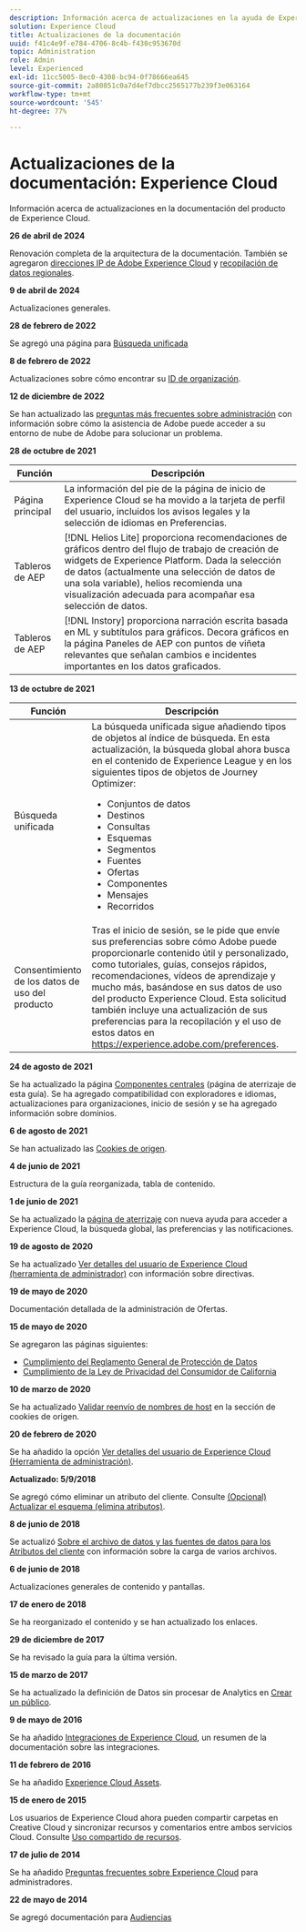 ```yaml
---
description: Información acerca de actualizaciones en la ayuda de Experience Cloud.
solution: Experience Cloud
title: Actualizaciones de la documentación
uuid: f41c4e9f-e784-4706-8c4b-f430c953670d
topic: Administration
role: Admin
level: Experienced
exl-id: 11cc5005-8ec0-4308-bc94-0f78666ea645
source-git-commit: 2a80851c0a7d4ef7dbcc2565177b239f3e063164
workflow-type: tm+mt
source-wordcount: '545'
ht-degree: 77%

---
```


# Actualizaciones de la documentación: Experience Cloud

Información acerca de actualizaciones en la documentación del producto de Experience Cloud.

**26 de abril de 2024**

Renovación completa de la arquitectura de la documentación. También se agregaron [direcciones IP de Adobe Experience Cloud](../data-collection/ip-addresses.md) y [recopilación de datos regionales](../data-collection/rdc.md).

**9 de abril de 2024**

Actualizaciones generales.

**28 de febrero de 2022**

Se agregó una página para [Búsqueda unificada](../features/search.md)

**8 de febrero de 2022**

Actualizaciones sobre cómo encontrar su [ID de organización](../administration/organizations.md).

**12 de diciembre de 2022**

Se han actualizado las [preguntas más frecuentes sobre administración](faq.md) con información sobre cómo la asistencia de Adobe puede acceder a su entorno de nube de Adobe para solucionar un problema.

**28 de octubre de 2021**

| Función | Descripción |
| ------- | ------- |
| Página principal | La información del pie de la página de inicio de Experience Cloud se ha movido a la tarjeta de perfil del usuario, incluidos los avisos legales y la selección de idiomas en Preferencias. |
| Tableros de AEP | [!DNL Helios Lite] proporciona recomendaciones de gráficos dentro del flujo de trabajo de creación de widgets de Experience Platform. Dada la selección de datos (actualmente una selección de datos de una sola variable), helios recomienda una visualización adecuada para acompañar esa selección de datos. |
| Tableros de AEP | [!DNL Instory] proporciona narración escrita basada en ML y subtítulos para gráficos. Decora gráficos en la página Paneles de AEP con puntos de viñeta relevantes que señalan cambios e incidentes importantes en los datos graficados. |

**13 de octubre de 2021**

| Función | Descripción |
| ------- | ------- |
| Búsqueda unificada | La búsqueda unificada sigue añadiendo tipos de objetos al índice de búsqueda. En esta actualización, la búsqueda global ahora busca en el contenido de Experience League y en los siguientes tipos de objetos de Journey Optimizer: <ul><li>Conjuntos de datos</li><li>Destinos</li><li>Consultas</li><li>Esquemas</li><li>Segmentos</li><li>Fuentes</li><li>Ofertas</li><li>Componentes</li><li>Mensajes</li><li>Recorridos</li></ul> |
| Consentimiento de los datos de uso del producto | Tras el inicio de sesión, se le pide que envíe sus preferencias sobre cómo Adobe puede proporcionarle contenido útil y personalizado, como tutoriales, guías, consejos rápidos, recomendaciones, vídeos de aprendizaje y mucho más, basándose en sus datos de uso del producto Experience Cloud. Esta solicitud también incluye una actualización de sus preferencias para la recopilación y el uso de estos datos en <https://experience.adobe.com/preferences>. |

**24 de agosto de 2021**

Se ha actualizado la página [Componentes centrales](../experience-cloud.md) (página de aterrizaje de esta guía). Se ha agregado compatibilidad con exploradores e idiomas, actualizaciones para organizaciones, inicio de sesión y se ha agregado información sobre dominios.

**6 de agosto de 2021**

Se han actualizado las [Cookies de origen](../data-collection/adobe-managed-cert.md).

**4 de junio de 2021**

Estructura de la guía reorganizada, tabla de contenido.

**1 de junio de 2021**

Se ha actualizado la [página de aterrizaje](../experience-cloud.md) con nueva ayuda para acceder a Experience Cloud, la búsqueda global, las preferencias y las notificaciones.

**19 de agosto de 2020**

Se ha actualizado [Ver detalles del usuario de Experience Cloud (herramienta de administrador)](../administration/admin-tool-experience-cloud.md) con información sobre directivas.

**19 de mayo de 2020**

Documentación detallada de la administración de Ofertas.

**15 de mayo de 2020**

Se agregaron las páginas siguientes:

* [Cumplimiento del Reglamento General de Protección de Datos](../services/customer-attributes/gdpr.md)
* [Cumplimiento de la Ley de Privacidad del Consumidor de California](../services/customer-attributes/ccpa.md)

**10 de marzo de 2020**

Se ha actualizado [Validar reenvío de nombres de host](../data-collection/adobe-managed-cert.md) en la sección de cookies de origen.

**20 de febrero de 2020**

Se ha añadido la opción [Ver detalles del usuario de Experience Cloud (Herramienta de administración)](../administration/admin-tool-experience-cloud.md).

**Actualizado: 5/9/2018**

Se agregó cómo eliminar un atributo del cliente. Consulte [(Opcional) Actualizar el esquema (elimina atributos)](../services/customer-attributes/t-crs-usecase.md).

**8 de junio de 2018**

Se actualizó [Sobre el archivo de datos y las fuentes de datos para los Atributos del cliente](../services/customer-attributes/crs-data-file.md) con información sobre la carga de varios archivos.

**6 de junio de 2018**

Actualizaciones generales de contenido y pantallas.

**17 de enero de 2018**

Se ha reorganizado el contenido y se han actualizado los enlaces.

**29 de diciembre de 2017**

Se ha revisado la guía para la última versión.

**15 de marzo de 2017**

Se ha actualizado la definición de Datos sin procesar de Analytics en [Crear un público](../services/audiences/create.md).

**9 de mayo de 2016**

Se ha añadido [Integraciones de Experience Cloud](../administration/integrations.md), un resumen de la documentación sobre las integraciones.

**11 de febrero de 2016**

Se ha añadido [Experience Cloud Assets](../services/assets/experience-cloud-assets.md).

**15 de enero de 2015**

Los usuarios de Experience Cloud ahora pueden compartir carpetas en Creative Cloud y sincronizar recursos y comentarios entre ambos servicios Cloud. Consulte [Uso compartido de recursos](../services/assets/creative-cloud.md).

**17 de julio de 2014**

Se ha añadido [Preguntas frecuentes sobre Experience Cloud](faq.md) para administradores.

**22 de mayo de 2014**

Se agregó documentación para [Audiencias](../services/audiences/overview.md)
